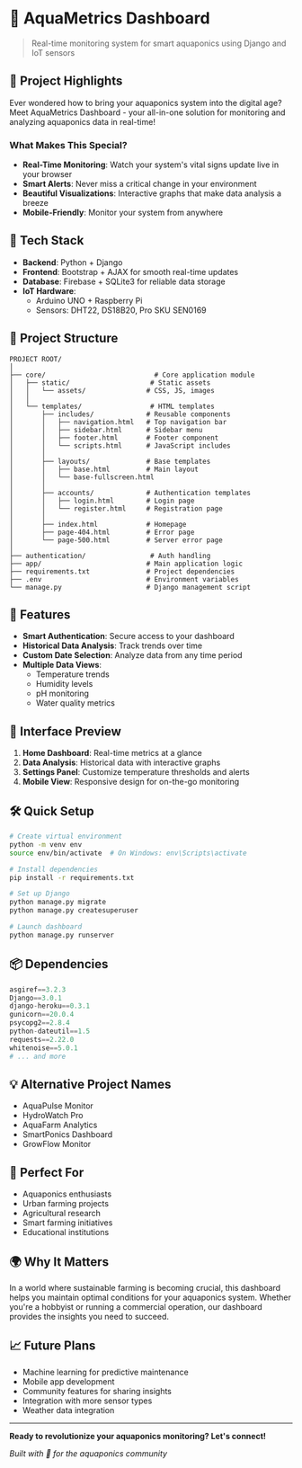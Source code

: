 # 🌱 AquaMetrics Dashboard

>   Real-time monitoring system for smart aquaponics using Django and IoT sensors

## 🌟 Project Highlights

Ever wondered how to bring your aquaponics system into the digital age? Meet AquaMetrics Dashboard - your all-in-one solution for monitoring and analyzing aquaponics data in real-time!

### What Makes This Special?

-   **Real-Time Monitoring**: Watch your system's vital signs update live in your browser
-   **Smart Alerts**: Never miss a critical change in your environment
-   **Beautiful Visualizations**: Interactive graphs that make data analysis a breeze
-   **Mobile-Friendly**: Monitor your system from anywhere

## 🔧 Tech Stack

-   **Backend**: Python + Django
-   **Frontend**: Bootstrap + AJAX for smooth real-time updates
-   **Database**: Firebase + SQLite3 for reliable data storage
-   **IoT Hardware**:
    -   Arduino UNO + Raspberry Pi
    -   Sensors: DHT22, DS18B20, Pro SKU SEN0169

## 📁 Project Structure

```
PROJECT ROOT/
│
├── core/                           # Core application module
│   ├── static/                    # Static assets
│   │   └── assets/               # CSS, JS, images
│   │
│   └── templates/                 # HTML templates
│       ├── includes/             # Reusable components
│       │   ├── navigation.html   # Top navigation bar
│       │   ├── sidebar.html      # Sidebar menu
│       │   ├── footer.html       # Footer component
│       │   └── scripts.html      # JavaScript includes
│       │
│       ├── layouts/              # Base templates
│       │   ├── base.html         # Main layout
│       │   └── base-fullscreen.html
│       │
│       ├── accounts/             # Authentication templates
│       │   ├── login.html        # Login page
│       │   └── register.html     # Registration page
│       │
│       ├── index.html            # Homepage
│       ├── page-404.html         # Error page
│       └── page-500.html         # Server error page
│
├── authentication/                # Auth handling
├── app/                          # Main application logic
├── requirements.txt              # Project dependencies
├── .env                          # Environment variables
└── manage.py                     # Django management script
```

## 🚀 Features

-   **Smart Authentication**: Secure access to your dashboard
-   **Historical Data Analysis**: Track trends over time
-   **Custom Date Selection**: Analyze data from any time period
-   **Multiple Data Views**:
    -   Temperature trends
    -   Humidity levels
    -   pH monitoring
    -   Water quality metrics

## 📱 Interface Preview

1.  **Home Dashboard**: Real-time metrics at a glance
2.  **Data Analysis**: Historical data with interactive graphs
3.  **Settings Panel**: Customize temperature thresholds and alerts
4.  **Mobile View**: Responsive design for on-the-go monitoring

## 🛠️ Quick Setup

```bash
# Create virtual environment
python -m venv env
source env/bin/activate  # On Windows: env\Scripts\activate

# Install dependencies
pip install -r requirements.txt

# Set up Django
python manage.py migrate
python manage.py createsuperuser

# Launch dashboard
python manage.py runserver
```

## 📦 Dependencies

```python
asgiref==3.2.3
Django==3.0.1
django-heroku==0.3.1
gunicorn==20.0.4
psycopg2==2.8.4
python-dateutil==1.5
requests==2.22.0
whitenoise==5.0.1
# ... and more
```

## 💡 Alternative Project Names

-   AquaPulse Monitor
-   HydroWatch Pro
-   AquaFarm Analytics
-   SmartPonics Dashboard
-   GrowFlow Monitor

## 🤝 Perfect For

-   Aquaponics enthusiasts
-   Urban farming projects
-   Agricultural research
-   Smart farming initiatives
-   Educational institutions

## 🌍 Why It Matters

In a world where sustainable farming is becoming crucial, this dashboard helps you maintain optimal conditions for your aquaponics system. Whether you're a hobbyist or running a commercial operation, our dashboard provides the insights you need to succeed.

## 📈 Future Plans

-   Machine learning for predictive maintenance
-   Mobile app development
-   Community features for sharing insights
-   Integration with more sensor types
-   Weather data integration

***

**Ready to revolutionize your aquaponics monitoring? Let's connect!**

*Built with 💚 for the aquaponics community*

